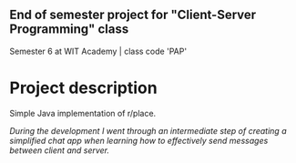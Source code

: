 ## End of semester project for "Client-Server Programming" class 

Semester 6 at WIT Academy | class code 'PAP'

# Project description

Simple Java implementation of r/place.

_During the development I went through an intermediate step of creating a simplified chat app when learning how to effectively send messages between client and server._